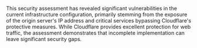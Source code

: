  This	security	assessment	has	revealed	significant	vulnerabilities	in	the	current	infrastructure
 configuration,	primarily	stemming	from	the	exposure	of	the	origin	server's	IP	address	and
 critical	services	bypassing	Cloudflare's	protective	measures.	While	Cloudflare	provides
 excellent	protection	for	web	traffic,	the	assessment	demonstrates	that	incomplete
 implementation	can	leave	significant	security	gaps.
